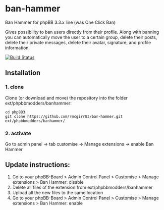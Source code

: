 # ban-hammer
Ban Hammer for phpBB 3.3.x line (was One Click Ban)

Gives possibility to ban users directly from their profile. Along with banning you can automatically move the user to a certain group, delete their posts, delete their private messages, delete their avatar, signature, and profile information.

[![Build Status](https://github.com/rmcgirr83/ban-hammer/workflows/Tests/badge.svg)](https://github.com/rmcgirr83/ban-hammer/actions)

## Installation

### 1. clone
Clone (or download and move) the repository into the folder ext/phpbbmodders/banhammer:

```
cd phpBB3
git clone https://github.com/rmcgirr83/ban-hammer.git ext/phpbbmodders/banhammer/
```

### 2. activate
Go to admin panel -> tab customise -> Manage extensions -> enable Ban Hammer

## Update instructions:
1. Go to your phpBB-Board > Admin Control Panel > Customise > Manage extensions > Ban Hammer: disable
2. Delete all files of the extension from ext/phpbbmodders/banhammer
3. Upload all the new files to the same location
4. Go to your phpBB-Board > Admin Control Panel > Customise > Manage extensions > Ban Hammer: enable
